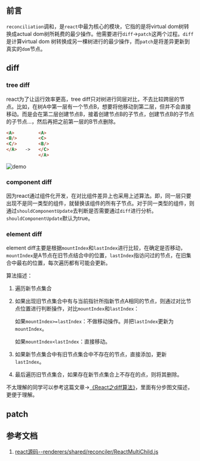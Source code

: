 ## 前言
`reconciliation`调和，是`react`中最为核心的模块，它指的是将virtual dom树转换成actual dom树所耗费的最少操作。他需要进行`diff`->`patch`这两个过程。`diff`是计算virtual dom 树转换成另一棵树进行的最少操作，而`patch`是将差异更新到真实的`dom`节点。
## diff
### tree diff
react为了让运行效率更高，tree diff只对树进行同层对比，不去比较跨层的节点。比如，在树A中第一层有一个节点B，想要将他移动到第二层，但并不会直接移动。而是会在第二层创建节点B，接着创建节点B的子节点，创建节点B的子节点的子节点...，然后再把之前第一层的B节点删除。

```html
<A>         <A>
<B/>        <C>
<C/>        <B/>
</A>   ->   </C>
            </A>
```

![demo](https://upload-images.jianshu.io/upload_images/5518628-d60043dbeddfce8b.png?imageMogr2/auto-orient/strip%7CimageView2/2/w/504/format/webp)
### component diff
因为react通过组件化开发，在对比组件差异上也采用上述算法。即，同一层只要出现不是同一类型的组件，就替换该组件的所有子节点。对于同一类型的组件，则通过`shouldComponentUpdate`去判断是否需要通过`diff`进行分析。`shouldComponentUpdate`默认为true。
### element diff
element diff主要是根据`mountIndex`和`lastIndex`进行比较，在确定是否移动，`mountIndex`是A节点在旧节点结合中的位置，`lastIndex`指访问过的节点，在旧集合中最右的位置，每次遍历都有可能会更新。

算法描述：
1. 遍历新节点集合
2. 如果出现旧节点集合中有与当前指针所指新节点A相同的节点，则通过对比节点位置进行判断操作，对比`mountIndex`和`lastIndex`：

    如果`mountIndex>=lastIndex`：不做移动操作。并把`lastIndex`更新为`mountIndex`。

    如果`mountIndex<lastIndex`：直接移动。

3. 如果新节点集合中有旧节点集合中不存在的节点，直接添加，更新`lastIndex`。
4. 最后遍历旧节点集合，如果存在新节点集合上不存在的点，则将其删除。

不太理解的同学可以参考这篇文章->[《React之diff算法》](https://www.jianshu.com/p/3ba0822018cf)，里面有分步图文描述，更便于理解。
## patch
## 参考文档
1. [react源码--renderers/shared/reconciler/ReactMultiChild.js](https://github.com/facebook/react/blob/v15.0.0/src/renderers/shared/reconciler/ReactMultiChild.js)